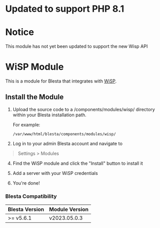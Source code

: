 # Updated to support PHP 8.1

# Notice

This module has not yet been updated to support the new Wisp API

# WiSP Module

This is a module for Blesta that integrates with [WiSP](https://wisp.gg/).

## Install the Module

1. Upload the source code to a /components/modules/wisp/ directory within
your Blesta installation path.

    For example:

    ```
    /var/www/html/blesta/components/modules/wisp/
    ```

3. Log in to your admin Blesta account and navigate to
> Settings > Modules

4. Find the WiSP module and click the "Install" button to install it

5. Add a server with your WiSP credentials

6. You're done!

### Blesta Compatibility

|Blesta Version|Module Version|
|--------------|--------------|
|>= v5.6.1|v2023.05.0.3|
